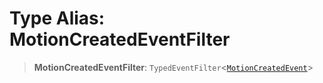 # Type Alias: MotionCreatedEventFilter

> **MotionCreatedEventFilter**: `TypedEventFilter`\<[`MotionCreatedEvent`](MotionCreatedEvent.md)\>
